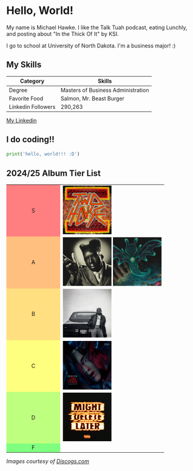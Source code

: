 # Hello, World!

My name is Michael Hawke. I like the Talk Tuah podcast,
eating Lunchly, and posting about "In the Thick Of It"
by KSI.

I go to school at University of North Dakota. I'm
a business major! :)

## My Skills

| Category           | Skills                             |
|--------------------|------------------------------------|
| Degree             | Masters of Business Administration |
| Favorite Food      | Salmon, Mr. Beast Burger           |
| Linkedin Followers | 290,263                            |

[My Linkedin](https://www.youtube.com/watch?v=dQw4w9WgXcQ)

## I do coding!!

```python
print('hello, world!!! :D')
```

## 2024/25 Album Tier List

<style>
    table.tier-list td:first-child {
        min-width: 8rem;
        text-align: center;
    }

    table.tier-list img {
        width: 8rem;
        height: 8rem;
    }

    td.tier-s {
        background-color: rgb(255, 127, 128);
    }

    td.tier-a {
        background-color: rgb(255, 192, 127);
    }

    td.tier-b {
        background-color: rgb(255, 223, 128);
    }

    td.tier-c {
        background-color: rgb(255, 255, 127);
    }

    td.tier-d {
        background-color: rgb(191, 255, 127);
    }

    td.tier-f {
        background-color: rgb(127, 255, 127);
    }
</style>
<table class="tier-list">
    <tr>
        <td class="tier-s">S</td>
        <td>
            <img src="assets/albums/two_house.png" alt="Two House, Food House"/>
        </td>
    </tr>
    <tr>
        <td class="tier-a">A</td>
        <td>
            <img src="assets/albums/chromakopia.png" alt="Chromakopia, Tyler the Creator"/>
            <img src="assets/albums/plastic_death.png" alt="Plastic Death, Glass Beach"/>
        </td>
    </tr>
    <tr>
        <td class="tier-b">B</td>
        <td>
            <img src="assets/albums/gnx.png" alt="GNX, Kendrick Lamar"/>
        </td>
    </tr>
    <tr>
        <td class="tier-c">C</td>
        <td>
            <img src="assets/albums/the_death_of_slim_shady.png" alt="The Death of Slim Shady, Eminem"/>
        </td>
    </tr>
    <tr>
        <td class="tier-d">D</td>
        <td>
            <img src="assets/albums/might_delete_later.png" alt="Might Delete Later, J. Cole"/>
        </td>
    </tr>
    <tr>
        <td class="tier-f">F</td>
        <td>
        </td>
    </tr>
</table>

*Images courtesy of [Discogs.com](https://discogs.com)*

